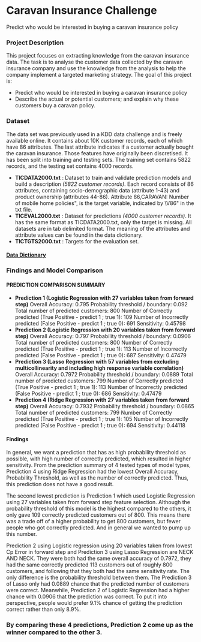 # Caravan Insurance Challenge
Predict who would be interested in buying a caravan insurance policy

### Project Description
This project focuses on extracting knowledge from the caravan insurance data. The task is to analyse the customer data collected by the caravan insurance company and use the knowledge from the analysis to help the company implement a targeted marketing strategy.
The goal of this project is:
* Predict who would be interested in buying a caravan insurance policy
* Describe the actual or potential customers; and explain why these customers buy a caravan policy.

### Dataset
The data set was previously used in a KDD data challenge and is freely available online. It contains about 10K customer records, each of which have 86 attributes. The last attribute indicates if a customer actually bought the caravan insurance. Those features have originally been discretised. It has been split into training and testing sets. The training set contains 5822 records, and the testing set contains 4000 records.
* __TICDATA2000.txt__ : Dataset to train and validate prediction models and build a description _(5822 customer records)_. Each record consists of 86 attributes, containing socio-demographic data (attribute 1-43) and product ownership (attributes 44-86). Attribute 86,CARAVAN: Number of mobile home policies", is the target variable, indicated by \V86" in the txt file.
* __TICEVAL2000.txt__ : Dataset for predictions _(4000 customer records)_. It has the same format as TICDATA2000.txt, only the target is missing. All datasets are in tab delimited format. The meaning of the attributes and attribute values can be found in the data dictionary.
* __TICTGTS2000.txt__ : Targets for the evaluation set.
#### [Data Dictionary](http://liacs.leidenuniv.nl/~puttenpwhvander/library/cc2000/data.html)

### Findings and Model Comparison
#### PREDICTION COMPARISON SUMMARY
* __Prediction 1 (Logistic Regression with 27 variables taken from forward step)__
Overall Accuracy: 0.795
Probability threshold / boundary: 0.092
Total number of predicted customers: 800
Number of Correctly predicted (True Positive - predict 1 ; true 1): 109
Number of Incorrectly predicted (False Positive - predict 1 ; true 0): 691
Sensitivity: 0.45798
* __Prediction 2 (Logistic Regression with 20 variables taken from forward step)__
Overall Accuracy: 0.797
Probability threshold / boundary: 0.0906
Total number of predicted customers: 800
Number of Correctly predicted (True Positive - predict 1 ; true 1): 113
Number of Incorrectly predicted (False Positive - predict 1 ; true 0): 687
Sensitivity: 0.47479
* __Prediction 3 (Lasso Regression with 57 variables from excluding multicollinearity and including high response variable correlation)__
Overall Accuracy: 0.7972
Probability threshold / boundary: 0.0889
Total number of predicted customers: 799
Number of Correctly predicted (True Positive - predict 1 ; true 1): 113
Number of Incorrectly predicted (False Positive - predict 1 ; true 0): 686
Sensitivity: 0.47479
* __Prediction 4 (Ridge Regression with 27 variables taken from forward step)__
Overall Accuracy: 0.7932
Probability threshold / boundary: 0.0865
Total number of predicted customers: 799
Number of Correctly predicted (True Positive - predict 1 ; true 1): 105
Number of Incorrectly predicted (False Positive - predict 1 ; true 0): 694
Sensitivity: 0.44118
#### Findings
In general, we want a prediction that has as high probability threshold as possible, with high number of correctly predicted, which resulted in higher sensitivity. From the prediction summary of 4 tested types of model types, Prediction 4 using Ridge Regression had the lowest Overall Accuracy, Probability Threshold, as well as the number of correctly predicted. Thus, this prediction does not have a good result.

The second lowest prediction is Prediction 1 which used Logistic Regression using 27 variables taken from forward step feature selection. Although the probability threshold of this model is the highest compared to the others, it only gave 109 correctly predicted customers out of 800. This means there was a trade off of a higher probability to get 800 customers, but fewer people who got correctly predicted. And in general we wanted to pump up this number.

Prediction 2 using Logistic regression using 20 variables taken from lowest Cp Error in forward step and Prediction 3 using Lasso Regression are NECK AND NECK. They were both had the same overall accuracy of 0.7972, they had the same correctly predicted 113 customers out of roughly 800 customers, and following that they both had the same sensitivity rate. The only difference is the probability threshold between them. The Prediction 3 of Lasso only had 0.0889 chance that the predicted number of customers were correct. Meanwhile, Prediction 2 of Logistic Regression had a higher chance with 0.0906 that the prediction was correct. To put it into perspective, people would prefer 9.1% chance of getting the prediction correct rather than only 8.9%.

### By comparing these 4 predictions, Prediction 2 come up as the winner compared to the other 3.
